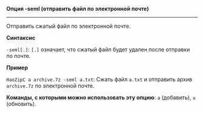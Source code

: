 ﻿**Опция -seml (отправить файл по электронной почте)**

--------------------------------------------------------------------------------

Отправить сжатый файл по электронной почте.

**Синтаксис**

`-seml[.]`:  `[.]` означает, что сжатый файл будет удален после отправки по почте.

**Пример**

`HaoZipC a archive.7z -seml a.txt`:  Сжать файл `a.txt` и отправить архив `archive.7z` по электронной почте.

**Команды, с которыми можно использовать эту опцию**: `a` (добавить), `u` (обновить).
